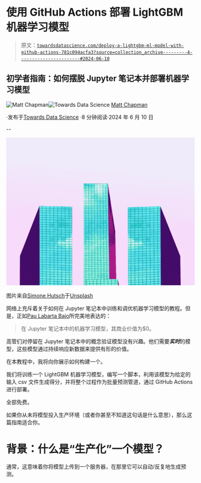 # 使用 GitHub Actions 部署 LightGBM 机器学习模型

> 原文：[`towardsdatascience.com/deploy-a-lightgbm-ml-model-with-github-actions-781c094acfa3?source=collection_archive---------4-----------------------#2024-06-10`](https://towardsdatascience.com/deploy-a-lightgbm-ml-model-with-github-actions-781c094acfa3?source=collection_archive---------4-----------------------#2024-06-10)

## 初学者指南：如何摆脱 Jupyter 笔记本并部署机器学习模型

[](https://medium.com/@mattchapmanmsc?source=post_page---byline--781c094acfa3--------------------------------)![Matt Chapman](https://medium.com/@mattchapmanmsc?source=post_page---byline--781c094acfa3--------------------------------)[](https://towardsdatascience.com/?source=post_page---byline--781c094acfa3--------------------------------)![Towards Data Science](https://towardsdatascience.com/?source=post_page---byline--781c094acfa3--------------------------------) [Matt Chapman](https://medium.com/@mattchapmanmsc?source=post_page---byline--781c094acfa3--------------------------------)

·发布于[Towards Data Science](https://towardsdatascience.com/?source=post_page---byline--781c094acfa3--------------------------------) ·8 分钟阅读·2024 年 6 月 10 日

--

![](img/b758cab4d12f4307ba5017f88ff8a1e8.png)

图片来自[Simone Hutsch](https://unsplash.com/@heysupersimi)于[Unsplash](https://unsplash.com/photos/three-tall-buildings-digital-wallpaper-CQphR2GPlrs)

网络上充斥着关于如何在 Jupyter 笔记本中训练和调优机器学习模型的教程。但是，正如[Pau Labarta Bajo](https://www.linkedin.com/posts/pau-labarta-bajo-4432074b_machinelearning-mlops-realworldml-activity-7195694289178214400-gZyw)所完美地表达的：

> 在 Jupyter 笔记本中的机器学习模型，其商业价值为$0。

高管们对停留在 Jupyter 笔记本中的概念验证模型没有兴趣。他们需要***实时***的模型，这些模型通过持续响应新数据来提供有形的价值。

在本教程中，我将向你展示如何构建一个。

我们将训练一个 LightGBM 机器学习模型，编写一个脚本，利用该模型为给定的输入 csv 文件生成得分，并将整个过程作为批量预测管道，通过 GitHub Actions 进行部署。

全部免费。

如果你从未将模型投入生产环境（或者你甚至不知道这句话是什么意思），那么这篇指南适合你。

# 背景：什么是“生产化”一个模型？

通常，这意味着你将模型上传到一个服务器，在那里它可以自动/反复地生成预测。

